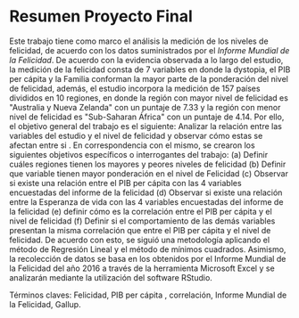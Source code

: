 # Resumen Proyecto Final

Este trabajo tiene como marco el análisis la medición de los niveles de felicidad, de acuerdo con los datos suministrados por el _Informe Mundial de la Felicidad_. De acuerdo con la evidencia observada a lo largo del estudio, la medición de la felicidad consta de 7 variables en donde la dystopia, el PIB per cápita y la Familia conforman la mayor parte de la ponderación del nivel de felicidad, además, el estudio incorpora la medición de 157 países divididos en 10 regiones, en donde la región con mayor nivel de felicidad es "Australia y Nueva Zelanda" con un puntaje de 7.33 y la región con menor nivel de felicidad es "Sub-Saharan África" con un puntaje de 4.14. Por ello, el objetivo general del trabajo es el siguiente: Analizar la relación entre las variables del estudio y el nivel de felicidad y observar cómo estas se afectan entre si . En correspondencia con el mismo, se crearon los siguientes objetivos específicos o interrogantes del trabajo: (a) Definir cuáles regiones tienen los mayores y peores niveles de felicidad (b) Definir que variable tienen mayor ponderación en el nivel de Felicidad (c) Observar si existe una relación entre el PIB per cápita con las 4 variables encuestadas del informe de la felicidad (d) Observar si existe una relación entre la Esperanza de vida con las 4 variables encuestadas del informe de la felicidad (e) definir cómo es la correlación entre el PIB per cápita y el nivel de felicidad (f) Definir si el comportamiento de las demás variables presentan la misma correlación que entre el PIB per cápita y el nivel de felicidad. De acuerdo con esto, se siguió una metodología aplicando el método de Regresión Lineal y el método de mínimos cuadrados. Asimismo, la recolección de datos se basa en los obtenidos por el Informe Mundial de la Felicidad del año 2016 a través de la herramienta Microsoft Excel y se analizarán mediante la utilización del software RStudio.

Términos claves: Felicidad, PIB per cápita , correlación, Informe Mundial de la Felicidad, Gallup.


